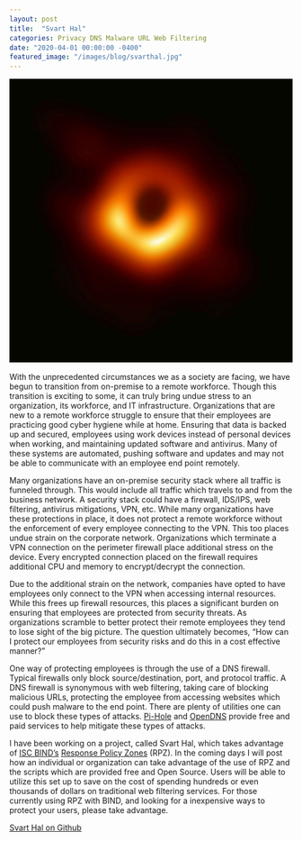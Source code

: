 ```yaml
---
layout: post
title:  "Svart Hal"
categories: Privacy DNS Malware URL Web Filtering
date: "2020-04-01 00:00:00 -0400"
featured_image: "/images/blog/svarthal.jpg"
---
```


![Svart Hal](/images/blog/svarthal.jpg)

With the unprecedented circumstances we as a society are facing, we have begun to transition from on-premise to a remote workforce. Though this transition is exciting to some, it can truly bring undue stress to an organization, its workforce, and IT infrastructure. Organizations that are new to a remote workforce struggle to ensure that their employees are practicing good cyber hygiene while at home. Ensuring that data is backed up and secured, employees using work devices instead of personal devices when working, and maintaining updated software and antivirus. Many of these systems are automated, pushing software and updates and may not be able to communicate with an employee end point remotely. 

Many organizations have an on-premise security stack where all traffic is funneled through. This would include all traffic which travels to and from the business network. A security stack could have a firewall, IDS/IPS, web filtering, antivirus mitigations, VPN, etc. While many organizations have these protections in place, it does not protect a remote workforce without the enforcement of every employee connecting to the VPN. This too places undue strain on the corporate network. Organizations which terminate a VPN connection on the perimeter firewall place additional stress on the device. Every encrypted connection placed on the firewall requires additional CPU and memory to encrypt/decrypt the connection. 

Due to the additional strain on the network, companies have opted to have employees only connect to the VPN when accessing internal resources. While this frees up firewall resources, this places a significant burden on ensuring that employees are protected from security threats. As organizations scramble to better protect their remote employees they tend to lose sight of the big picture. The question ultimately becomes, “How can I protect our employees from security risks and do this in a cost effective manner?” 

One way of protecting employees is through the use of a DNS firewall. Typical firewalls only block source/destination, port, and protocol traffic. A DNS firewall is synonymous with web filtering, taking care of blocking malicious URLs, protecting the employee from accessing websites which could push malware to the end point. There are plenty of utilities one can use to block these types of attacks. [Pi-Hole][pihole] and [OpenDNS][opendns] provide free and paid services to help mitigate these types of attacks. 

I have been working on a project, called Svart Hal, which takes advantage of [ISC BIND’s][iscbind] [Response Policy Zones][dnsrpz] (RPZ). In the coming days I will post how an individual or organization can take advantage of the use of RPZ and the scripts which are provided free and Open Source. Users will be able to utilize this set up to save on the cost of spending hundreds or even thousands of dollars on traditional web filtering services. For those currently using RPZ with BIND, and looking for a inexpensive ways to protect your users, please take advantage.

[Svart Hal on Github][svarthal]

[dnsrpz]: https://www.dnsrpz.info/
[iscbind]: https://www.isc.org/bind/
[opendns]: https://www.opendns.com/
[pihole]: https://pi-hole.net
[svarthal]: https://github.com/Svart-Hal
